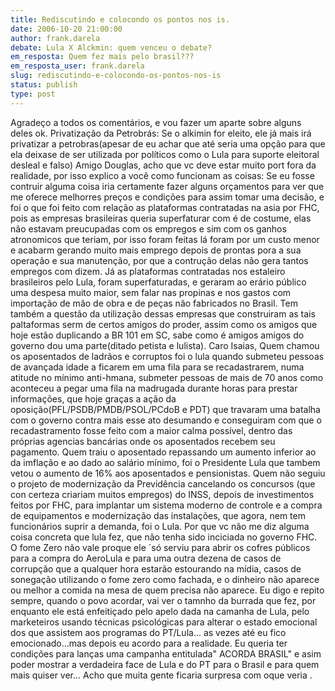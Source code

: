 ```yaml
---
title: Rediscutindo e colocondo os pontos nos is.
date: 2006-10-20 21:00:00
author: frank.darela
debate: Lula X Alckmin: quem venceu o debate?
em_resposta: Quem fez mais pelo brasil???
em_resposta_user: frank.darela
slug: rediscutindo-e-colocondo-os-pontos-nos-is
status: publish 
type: post
---
```


Agradeço a todos os comentários, e vou fazer um aparte sobre alguns deles ok.
Privatização da Petrobrás:
Se o alkimin for eleito, ele já mais irá privatizar a petrobras(apesar de eu achar que até seria uma opção para que ela deixase de ser utilizada por políticos como o Lula para suporte eleitoral desleal e falso)
Amigo Douglas, acho que vc deve estar muito port fora da realidade, por isso explico a você como funcionam as coisas: Se eu fosse contruir alguma coisa iria certamente fazer alguns orçamentos para ver que me oferece melhorres preços e condições para assim tomar uma decisão, e foi o que foi feito com relação as plataformas contratadas na asia por FHC, pois as empresas brasileiras queria superfaturar com é de costume, elas não estavam preucupadas com os empregos e sim com os ganhos atronomicos que teriam, por isso foram feitas lá foram por um custo menor e acabarm gerando muito mais emprego depois de prontas pora a sua operação e sua manutenção, por que a contrução delas não gera tantos empregos com dizem.
Já as plataformas contratadas nos estaleiro brasileiros pelo Lula, foram superfaturadas, e geraram ao erário público uma despesa muito maior, sem falar nas propinas e nos gastos com importação de mão de obra e de peças não fabricados no Brasil.
Tem também a questão da utilização dessas empresas que construiram as tais paltaformas serm de certos amigos do proder, assim como os amigos que hoje estão duplicando a BR 101 em SC, sabe como é amigos amigos do governo dou uma parte(ditado petista e lulista).
Caro Isaias, Quem chamou os aposentados de ladrãos e corruptos foi o lula quando submeteu pessoas de avançada idade a ficarem em uma fila para se recadastrarem, numa atitude no mínimo anti-hmana, submeter pessoas de mais de 70 anos como aconteceu a pegar uma fila na madrugada durante horas para prestar informações, que hoje graças a ação da oposição(PFL/PSDB/PMDB/PSOL/PCdoB e PDT) que travaram uma batalha com o governo contra mais esse ato desumando e conseguiram com que o recadastramento fosse feito com a maior calma possível, dentro das próprias agencias bancárias onde os aposentados recebem seu pagamento.
Quem traiu o aposentado repassando um aumento inferior ao da imflação e ao dado ao salário mínimo, foi o Presidente Lula que tambem vetou o aumento de 16% aos aposentados e pensionistas.
Quem não seguiu o projeto de modernização da Previdência cancelando os concursos (que con certeza criariam muitos empregos) do INSS, depois de investimentos feitos por FHC, para implantar um sistema moderno de controle e a compra de equipamentos e modernização das instalações, que agora, nem tem funcionários suprir a demanda, foi o Lula.
Por que vc não me diz alguma coisa concreta que lula fez, que não tenha sido inciciada no governo FHC. O fome Zero não vale proque ele ´só serviu para abrir os cofres públicos para a compra do AeroLula e para uma outra dezena de casos de corrupção que a qualquer hora estarão estourando na mídia, casos de sonegação utilizando o fome zero como fachada, e o dinheiro não aparece ou melhor a comida na mesa de quem precisa não aparece.
Eu digo e repito sempre, quando o povo acordar, vai ver o tamnho da burrada que fez, por enquanto ele está enfeitiçado pelo apelo dada na camanha de Lula, pelo marketeiros usando técnicas psicológicas para alterar o estado emocional dos que assistem aos programas do PT/Lula... as vezes até eu fico emocionado...mas depois eu acordo para a realidade.
Eu queria ter condições para lanças uma campanha entitulada" ACORDA BRASIL" e asim poder mostrar a verdadeira face de Lula e do PT para o Brasil e para quem mais quiser ver...
Acho que muita gente ficaria surpresa com oque veria .
